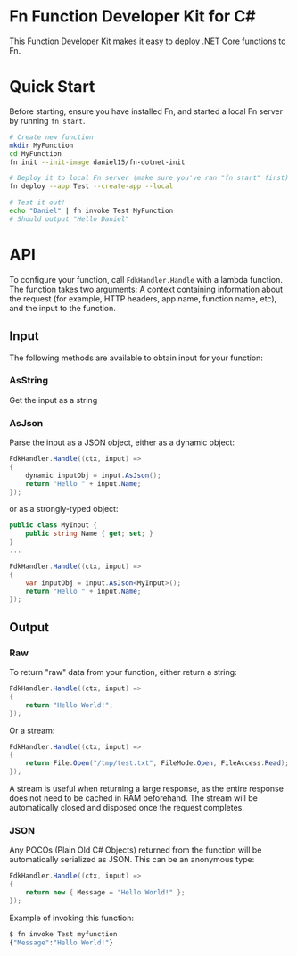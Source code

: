 # Fn Function Developer Kit for C#

This Function Developer Kit makes it easy to deploy .NET Core functions to Fn.

# Quick Start

Before starting, ensure you have installed Fn, and started a local Fn server by running `fn start`.

```sh
# Create new function
mkdir MyFunction
cd MyFunction
fn init --init-image daniel15/fn-dotnet-init

# Deploy it to local Fn server (make sure you've ran "fn start" first)
fn deploy --app Test --create-app --local

# Test it out!
echo "Daniel" | fn invoke Test MyFunction
# Should output "Hello Daniel"
```

# API

To configure your function, call `FdkHandler.Handle` with a lambda function. The function takes two arguments: A context containing information about the request (for example, HTTP headers, app name, function name, etc), and the input to the function.

## Input
The following methods are available to obtain input for your function:

### AsString
Get the input as a string

### AsJson
Parse the input as a JSON object, either as a dynamic object:
```csharp
FdkHandler.Handle((ctx, input) =>
{
	dynamic inputObj = input.AsJson();
	return "Hello " + input.Name;
});
```
or as a strongly-typed object:
```csharp
public class MyInput {
	public string Name { get; set; }
}
...

FdkHandler.Handle((ctx, input) =>
{
	var inputObj = input.AsJson<MyInput>();
	return "Hello " + input.Name;
});
```

## Output

### Raw
To return "raw" data from your function, either return a string:
```csharp
FdkHandler.Handle((ctx, input) =>
{
	return "Hello World!";
});
```

Or a stream:
```csharp
FdkHandler.Handle((ctx, input) =>
{
	return File.Open("/tmp/test.txt", FileMode.Open, FileAccess.Read);
});
```
A stream is useful when returning a large response, as the entire response does not need to be cached in RAM beforehand. The stream will be automatically closed and disposed once the request completes.

### JSON
Any POCOs (Plain Old C# Objects) returned from the function will be automatically serialized as JSON. This can be an anonymous type:
```csharp
FdkHandler.Handle((ctx, input) =>
{
	return new { Message = "Hello World!" };
});
```

Example of invoking this function:
```sh
$ fn invoke Test myfunction
{"Message":"Hello World!"}
```
